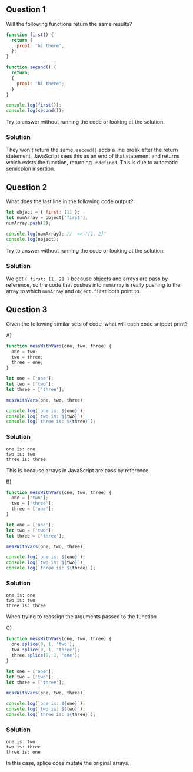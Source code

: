 ## Question 1

Will the following functions return the same results?

```js
function first() {
  return {
    prop1: 'hi there',
  };
}

function second() {
  return;
  {
    prop1: 'hi there';
  }
}

console.log(first());
console.log(second());
```

Try to answer without running the code or looking at the solution.

### Solution

They won't return the same, `second()` adds a line break after the return statement, JavaScript sees this as an end of that statement and returns which exists the function, returning `undefined`. This is due to automatic semicolon insertion.

## Question 2

What does the last line in the following code output?

```js
let object = { first: [1] };
let numArray = object['first'];
numArray.push(2);

console.log(numArray); //  => "[1, 2]"
console.log(object);
```

Try to answer without running the code or looking at the solution.

### Solution

We get `{ first: [1, 2] }` because objects and arrays are pass by reference, so the code that pushes into `numArray` is really pushing to the array to which `numArray` and `object.first` both point to.

## Question 3

Given the following similar sets of code, what will each code snippet print?

A)

```js
function messWithVars(one, two, three) {
  one = two;
  two = three;
  three = one;
}

let one = ['one'];
let two = ['two'];
let three = ['three'];

messWithVars(one, two, three);

console.log(`one is: ${one}`);
console.log(`two is: ${two}`);
console.log(`three is: ${three}`);
```

### Solution

```
one is: one
two is: two
three is: three
```

This is because arrays in JavaScript are pass by reference

B)

```js
function messWithVars(one, two, three) {
  one = ['two'];
  two = ['three'];
  three = ['one'];
}

let one = ['one'];
let two = ['two'];
let three = ['three'];

messWithVars(one, two, three);

console.log(`one is: ${one}`);
console.log(`two is: ${two}`);
console.log(`three is: ${three}`);
```

### Solution

```
one is: one
two is: two
three is: three
```

When trying to reassign the arguments passed to the function

C)

```js
function messWithVars(one, two, three) {
  one.splice(0, 1, 'two');
  two.splice(0, 1, 'three');
  three.splice(0, 1, 'one');
}

let one = ['one'];
let two = ['two'];
let three = ['three'];

messWithVars(one, two, three);

console.log(`one is: ${one}`);
console.log(`two is: ${two}`);
console.log(`three is: ${three}`);
```

### Solution

```
one is: two
two is: three
three is: one
```

In this case, splice does mutate the original arrays.
